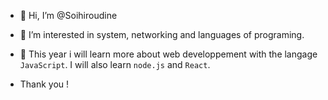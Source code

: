 - 👋 Hi, I’m @Soihiroudine
- 👀 I’m interested in system, networking and languages of programing. 
- 🌱 This year i will learn more about web developpement with the langage `JavaScript`. I will also learn `node.js` and `React`.

- Thank you !


<!---
Cazers/Cazers is a ✨ special ✨ repository because its `README.md` (this file) appears on your GitHub profile.
You can click the Preview link to take a look at your changes.
--->
